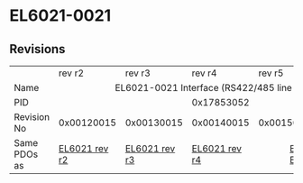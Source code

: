 # EL6021-0021

## Revisions
<table>
<tr>
<td></td>
<td>rev r2</td>
<td>rev r3</td>
<td>rev r4</td>
<td>rev r5</td>
<td>rev r6</td>
</tr>
<tr>
<td>Name</td>
<td colspan=5 align="center">EL6021-0021 Interface (RS422/485 line device)</td>
</tr>
<tr>
<td>PID</td>
<td colspan=5 align="center">0x17853052</td>
</tr>
<tr>
<td>Revision No</td>
<td>0x00120015</td>
<td>0x00130015</td>
<td>0x00140015</td>
<td>0x00150015</td>
<td>0x00160015</td>
</tr>
<tr>
<td>Same PDOs as</td>
<td><a href="EL6021.md">EL6021 rev r2</a></td>
<td><a href="EL6021.md">EL6021 rev r3</a></td>
<td><a href="EL6021.md">EL6021 rev r4</a></td>
<td colspan=2 align="center"><a href="EL6021.md">EL6021 rev r5</a><br/><a href="EL6021.md">EL6021 rev r6</a></td>
</tr>
</table>
